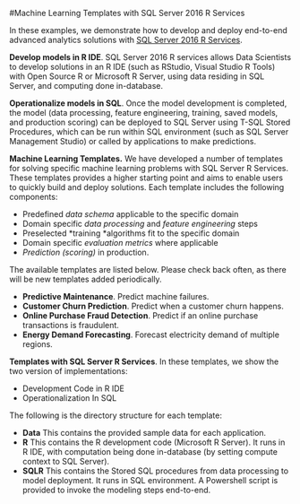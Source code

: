 #Machine Learning Templates with SQL Server 2016 R Services

In these examples, we demonstrate how to develop and deploy end-to-end advanced analytics solutions with [SQL Server 2016 R Services](https://msdn.microsoft.com/en-us/library/mt674876.aspx). 

**Develop models in R IDE**. SQL Server 2016 R services allows Data Scientists to develop solutions in an R IDE (such as RStudio, Visual Studio R Tools) with Open Source R or Microsoft R Server, using data residing in SQL Server, and computing done in-database. 

**Operationalize models in SQL**. Once the model development is completed, the model (data processing, feature engineering, training, saved models, and production scoring) can be deployed to SQL Server using T-SQL Stored Procedures, which can be run within SQL environment (such as SQL Server Management Studio) or called by applications to make predictions. 

**Machine Learning Templates.** We have developed a number of templates for solving specific machine learning problems with SQL Server R Services. These templates provides a higher starting point and aims to enable users to quickly build and deploy solutions. Each template includes the following components:

- Predefined *data schema* applicable to the specific domain
- Domain specific *data processing* and *feature engineering* steps
- Preselected *training *algorithms fit to the specific domain 
- Domain specific *evaluation metrics* where applicable
- *Prediction (scoring)* in production.  

The available templates are listed below. Please check back often, as there will be new templates added periodically. 

- **Predictive Maintenance**.  Predict machine failures.
- **Customer Churn Prediction**.   Predict when a customer churn happens.
- **Online Purchase Fraud Detection**. Predict if an online purchase transactions is fraudulent.
- **Energy Demand Forecasting**. Forecast electricity demand of multiple regions. 

<!--
- Retail Forecasting. Forecast the product sales for a retail store.
-->



**Templates with SQL Server R Services**. In these templates, we show the two version of implementations:
 
- Development Code in R IDE 
- Operationalization In SQL

The following is the directory structure for each template:

* **Data**    This contains the provided sample data for each application.
* **R**	      This contains the R development code (Microsoft R Server). It runs in R IDE, with computation being done in-database (by setting compute context to SQL Server). 
* **SQLR**    This contains the Stored SQL procedures from data processing to model deployment. It runs in SQL environment. A Powershell script is provided to invoke the modeling steps end-to-end. 


 

